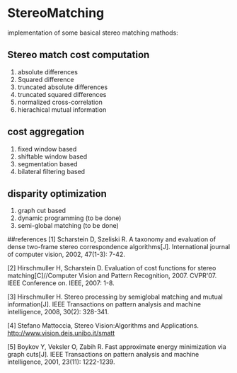 # StereoMatching
implementation of some basical stereo matching mathods:

## Stereo match cost computation
1. absolute differences
2. Squared difference
3. truncated absolute differences
4. truncated squared differences
5. normalized cross-correlation
6. hierachical mutual information

## cost aggregation
1. fixed window based
2. shiftable window based
3. segmentation based
4. bilateral filtering based

## disparity optimization
1. graph cut based
2. dynamic programming (to be done)
3. semi-global matching (to be done)

##references
[1] Scharstein D, Szeliski R. A taxonomy and evaluation of dense two-frame stereo correspondence algorithms[J]. International journal of computer vision, 2002, 47(1-3): 7-42.

[2] Hirschmuller H, Scharstein D. Evaluation of cost functions for stereo matching[C]//Computer Vision and Pattern Recognition, 2007. CVPR'07. IEEE Conference on. IEEE, 2007: 1-8.

[3] Hirschmuller H. Stereo processing by semiglobal matching and mutual information[J]. IEEE Transactions on pattern analysis and machine intelligence, 2008, 30(2): 328-341.

[4] Stefano Mattoccia, Stereo Vision:Algorithms and Applications. http://www.vision.deis.unibo.it/smatt

[5] Boykov Y, Veksler O, Zabih R. Fast approximate energy minimization via graph cuts[J]. IEEE Transactions on pattern analysis and machine intelligence, 2001, 23(11): 1222-1239.

